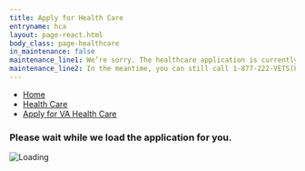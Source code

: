 ```yaml
---
title: Apply for Health Care
entryname: hca
layout: page-react.html
body_class: page-healthcare
in_maintenance: false
maintenance_line1: We’re sorry. The healthcare application is currently down while we fix a few things. We will be back up as soon as we can.
maintenance_line2: In the meantime, you can still call 1-877-222-VETS(8387) and press 2 to complete this application over the phone.
---
```

<div id="main">
  <nav class="va-nav-breadcrumbs">
    <ul class="row va-nav-breadcrumbs-list columns" role="menubar" aria-label="Primary">
      <li><a href="/">Home</a></li>
      <li><a href="/health-care/">Health Care</a></li>
      <li class="parent"><a href="/health-care/apply/">Apply for VA Health Care</a></li>
    </ul>
  </nav>

  <div class="section">
    <div id="react-root">
      <div class="loading-message">
        <h3>Please wait while we load the application for you.</h3>
        <img src="/img/preloader-primary-darkest.gif" alt="Loading">
      </div>
    </div>
  </div>
  <!-- HCA Application End -->
</div>

